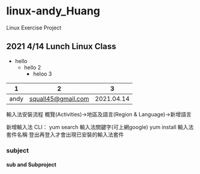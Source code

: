 # linux-andy_Huang
Linux  Exercise Project

## 2021 4/14 Lunch Linux Class
+ hello
  + hello 2
    + heloo 3


|1|2|3|
|---|---|---|
|andy|squall45@gmail.com|2021.04.14|

輸入法安裝流程
概覽(Activities)→地區及語言(Region & Language)→新增語言

新增輸入法
CLI：
yum search 輸入法關鍵字(可上網google)
yum install 輸入法套件名稱
登出再登入才會出現已安裝的輸入法套件



### subject


#### sub and Subproject
